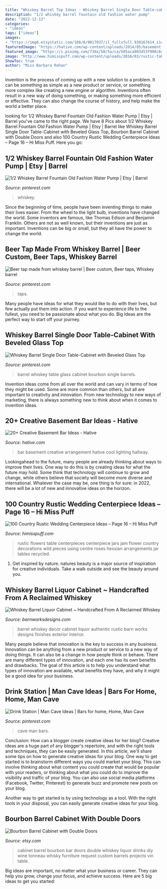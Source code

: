 ```yaml
---
title: "Whiskey Barrel Top Ideas - Whiskey Barrel Single Door Table-cabinet With Beveled Glass Top"
description: "1/2 whiskey barrel fountain old fashion water pump"
date: "2022-12-13"
categories:
- "ideas"
tags: ["ideas"]
images:
- "https://img0.etsystatic.com/108/0/9017837/il_fullxfull.939167614_i1cf.jpg"
featuredImage: "https://hative.com/wp-content/uploads/2014/05/basement-bar-ideas/13-wall-arrangement.jpg"
featured_image: "https://i.pinimg.com/736x/50/5a/ca/505aca803d53f906c6441492d8946821.jpg"
image: "http://www.himisspuff.com/wp-content/uploads/2016/03/rustic-table-centre-pieces-using-roses-and-wild-flowers-recycled-jam-jars-and-hessian-1.jpg"
ShowToc: true
author: "Miss Barbara Rohan"
---
```



Invention is the process of coming up with a new solution to a problem. It can be something as simple as a new product or service, or something more complex like creating a new engine or algorithm. Inventions often result in a new way of doing something, or making something more efficient or effective. They can also change the course of history, and help make the world a better place.

	

		
looking for 1/2 Whiskey Barrel Fountain Old Fashion Water Pump | Etsy | Barrel you've came to the right page. We have 8 Pics about 1/2 Whiskey Barrel Fountain Old Fashion Water Pump | Etsy | Barrel like Whiskey Barrel Single Door Table-Cabinet with Beveled Glass Top, Bourbon Barrel Cabinet with Double Doors and also 100 Country Rustic Wedding Centerpiece Ideas – Page 16 – Hi Miss Puff. Here you go:
		
    
## 1/2 Whiskey Barrel Fountain Old Fashion Water Pump | Etsy | Barrel

<img loading=lazy src="https://i.pinimg.com/736x/08/c6/4e/08c64e0c703ad146ec5d911b255c0303.jpg" onerror="this.onerror=null;this.src='https://tse1.mm.bing.net/th?id=OIP.ZFjYIfuuj7Ui5Q8358P31QHaLH&amp;pid=15.1';" alt="1/2 Whiskey Barrel Fountain Old Fashion Water Pump | Etsy | Barrel">

_Source: pinterest.com_

>whiskey. 

	

Since the beginning of time, people have been inventing things to make their lives easier. From the wheel to the light bulb, inventions have changed the world. Some inventors are famous, like Thomas Edison and Benjamin Franklin. Others are not as well known, but their inventions are just as important. Inventions can be big or small, but they all have the power to change the world.

    
## Beer Tap Made From Whiskey Barrel | Beer Custom, Beer Taps, Whiskey Barrel

<img loading=lazy src="https://i.pinimg.com/736x/98/63/bf/9863bf7eec0b0d8fbbe6782f49ce67a9.jpg" onerror="this.onerror=null;this.src='https://tse1.mm.bing.net/th?id=OIP.AIzJ-YP_3CfTv9KEXrVX7wHaJ3&amp;pid=15.1';" alt="Beer tap made from whiskey barrel | Beer custom, Beer taps, Whiskey barrel">

_Source: pinterest.com_

>taps. 

	

Many people have ideas for what they would like to do with their lives, but few actually put them into action. If you want to experience life to the fullest, you need to be passionate about what you do. Big Ideas are the perfect way to start off your journey.

    
## Whiskey Barrel Single Door Table-Cabinet With Beveled Glass Top

<img loading=lazy src="https://i.pinimg.com/736x/50/5a/ca/505aca803d53f906c6441492d8946821.jpg" onerror="this.onerror=null;this.src='https://tse3.mm.bing.net/th?id=OIP.w7hG9PtDes_50L8m5-G3tQHaJ3&amp;pid=15.1';" alt="Whiskey Barrel Single Door Table-Cabinet with Beveled Glass Top">

_Source: pinterest.com_

>barrel whiskey table glass cabinet bourbon single barrels. 

	

Invention ideas come from all over the world and can vary in terms of how they might be used. Some are more common than others, but all are important to creativity and innovation. From new technology to new ways of marketing, there is always something new to think about when it comes to invention ideas.

    
## 20+ Creative Basement Bar Ideas - Hative

<img loading=lazy src="https://hative.com/wp-content/uploads/2014/05/basement-bar-ideas/13-wall-arrangement.jpg" onerror="this.onerror=null;this.src='https://tse3.mm.bing.net/th?id=OIP.cFNCNa6iVc-TO7xSlDm1QQHaJ3&amp;pid=15.1';" alt="20+ Creative Basement Bar Ideas - Hative">

_Source: hative.com_

>bar basement creative arrangement hative cool lighting hallway. 

	

Lookingahead to the future, many people are already thinking about ways to improve their lives. One way to do this is by creating ideas for what the future may hold. Some think that technology will continue to grow and change, while others believe that society will become more diverse and international. Whatever the case may be, one thing is for sure: in 2022, there will be a lot of new and innovative ideas on the horizon.

    
## 100 Country Rustic Wedding Centerpiece Ideas – Page 16 – Hi Miss Puff

<img loading=lazy src="http://www.himisspuff.com/wp-content/uploads/2016/03/rustic-table-centre-pieces-using-roses-and-wild-flowers-recycled-jam-jars-and-hessian-1.jpg" onerror="this.onerror=null;this.src='https://tse3.mm.bing.net/th?id=OIP.z8FA9sYWoOL7FSYR-Jk3_gHaLH&amp;pid=15.1';" alt="100 Country Rustic Wedding Centerpiece Ideas – Page 16 – Hi Miss Puff">

_Source: himisspuff.com_

>rustic flowers table centerpieces centerpiece jars jam flower country decorations wild pieces using centre roses hessian arrangements jar tables recycled. 

	

1. Get inspired by nature. natures beauty is a major source of inspiration for creative individuals. Take a walk outside and see the beauty around you.

    
## Whiskey Barrel Liquor Cabinet ~ Handcrafted From A Reclaimed Whiskey

<img loading=lazy src="https://i.etsystatic.com/12897356/r/il/f0305a/1458685905/il_fullxfull.1458685905_cz8i.jpg" onerror="this.onerror=null;this.src='https://tse1.mm.bing.net/th?id=OIP.16pBRqZBxLohseHz1Uq7qwHaJ4&amp;pid=15.1';" alt="Whiskey Barrel Liquor Cabinet ~ Handcrafted From A Reclaimed Whiskey">

_Source: barnworksdesigns.com_

>barrel whiskey decor cabinet liquor authentic rustic barn works designs finishes exterior interior. 

	

Many people believe that innovation is the key to success in any business. Innovation can be anything from a new product or service to a new way of doing things. It can also be a change in how people think or behave. There are many different types of innovation, and each one has its own benefits and drawbacks. The goal of this article is to help you understand what types of innovation are available, what benefits they have, and why it might be a good idea for your business.

    
## Drink Station | Man Cave Ideas | Bars For Home, Home, Man Cave

<img loading=lazy src="https://i.pinimg.com/736x/8a/07/13/8a07139ec53d83d9eca7e2dd257d2278--man-cave-den-dream-man-cave.jpg?b=t" onerror="this.onerror=null;this.src='https://tse3.mm.bing.net/th?id=OIP.VagXDPlKq2b03HsLHhlA0gHaKZ&amp;pid=15.1';" alt="Drink Station | Man Cave Ideas | Bars for home, Home, Man Cave">

_Source: pinterest.com_

>cave man bars. 

	

Conclusion: How can a blogger create creative ideas for her blog?
Creative ideas are a huge part of any blogger's repertoire, and with the right tools and techniques, they can be easily generated. In this article, we'll share some tips on how to generate creative ideas for your blog.
One way to get started is to brainstorm different ways you could market your blog. This can involve thinking about what content you could create that would be popular with your readers, or thinking about what you could do to improve the visibility and traffic of your blog. You can also use social media platforms (Facebook, Twitter, Pinterest) to generate buzz and promote new posts on your blog.

Another way to get started is by using technology as a tool. With the right tools in your disposal, you can easily generate creative ideas for your blog.

    
## Bourbon Barrel Cabinet With Double Doors

<img loading=lazy src="https://img0.etsystatic.com/108/0/9017837/il_fullxfull.939167614_i1cf.jpg" onerror="this.onerror=null;this.src='https://tse2.mm.bing.net/th?id=OIP.8dh_okOWiIF2Xm9t7i3jxgHaJ4&amp;pid=15.1';" alt="Bourbon Barrel Cabinet with Double Doors">

_Source: etsy.com_

>cabinet barrel bourbon bar doors double whiskey liquor drinks diy wine tonneau whisky furniture request custom barrels projects vin table. 

	

Big ideas are important, no matter what your business or career. They can help you grow, change your focus, and achieve success. Here are 5 big ideas to get you started: 

